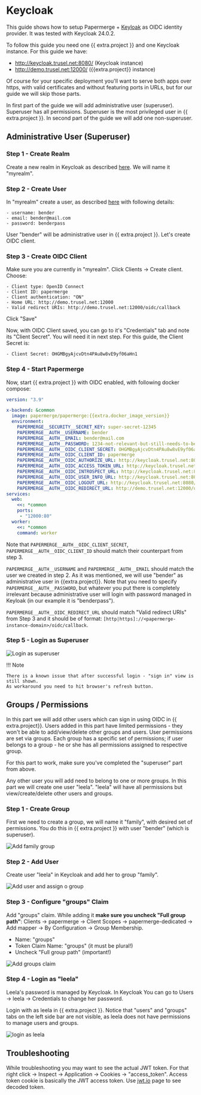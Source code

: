 # Keycloak

This guide shows how to setup Papermerge + [Keyloak](https://keycloak.org) as
OIDC identity provider. It was tested with Keycloak 24.0.2.

To follow this guide you need one {{ extra.project }} and one Keycloak instance.
For this guide we have:

- http://keycloak.trusel.net:8080/ (Keycloak instance)
- http://demo.trusel.net:12000/  ({{extra.project}} instance)

Of course for your specific deployment you'll want to serve both apps over
https, with valid certificates and without featuring ports in URLs, but for
our guide we will skip those parts.

In first part of the guide we will add administrative user
(superuser). Superuser has all permissions. Superuser is the most privileged
user in {{ extra.project }}. In second part of the guide we will add one
non-superuser.

## Administrative User (Superuser)

### Step 1 - Create Realm

Create a new realm in Keycloak as described [here](https://www.keycloak.org/getting-started/getting-started-docker#_create_a_realm). We will name it "myrealm".


### Step 2 - Create User

In "myrealm" create a user, as described [here](https://www.keycloak.org/getting-started/getting-started-docker#_create_a_user) with following details:

    - username: bender
    - email: bender@mail.com
    - password: benderpass

User "bender" will be administrative user in {{ extra.project }}.
Let's create OIDC client.

### Step 3 - Create OIDC Client

Make sure you are currently in "myrealm".
Click Clients -> Create client.
Choose:

    - Client type: OpenID Connect
    - Client ID: papermerge
    - Client authentication: "ON"
    - Home URL: http://demo.trusel.net:12000
    - Valid redirect URIs: http://demo.trusel.net:12000/oidc/callback

Click "Save"

Now, with OIDC Client saved, you can go to it's "Credentials" tab and
note its "Client Secret". You will need it in next step.
For this guide, the Client Secret is:

    - Client Secret: OHGMBgyAjcvDtn4PAu8w8vE9yf06aHn1


### Step 4 - Start Papermerge

Now, start {{ extra.project }} with OIDC enabled, with following docker compose:

```yaml
version: "3.9"

x-backend: &common
  image: papermerge/papermerge:{{extra.docker_image_version}}
  environment:
    PAPERMERGE__SECURITY__SECRET_KEY: super-secret-12345
    PAPERMERGE__AUTH__USERNAME: bender
    PAPERMERGE__AUTH__EMAIL: bender@mail.com
    PAPERMERGE__AUTH__PASSWORD: 1234-not-relevant-but-still-needs-to-be-here
    PAPERMERGE__AUTH__OIDC_CLIENT_SECRET: OHGMBgyAjcvDtn4PAu8w8vE9yf06aHn1
    PAPERMERGE__AUTH__OIDC_CLIENT_ID: papermerge
    PAPERMERGE__AUTH__OIDC_AUTHORIZE_URL: http://keycloak.trusel.net:8080/realms/myrealm/protocol/openid-connect/auth
    PAPERMERGE__AUTH__OIDC_ACCESS_TOKEN_URL: http://keycloak.trusel.net:8080/realms/myrealm/protocol/openid-connect/token
    PAPERMERGE__AUTH__OIDC_INTROSPECT_URL: http://keycloak.trusel.net:8080/realms/myrealm/protocol/openid-connect/token/introspect
    PAPERMERGE__AUTH__OIDC_USER_INFO_URL: http://keycloak.trusel.net:8080/realms/myrealm/protocol/openid-connect/userinfo
    PAPERMERGE__AUTH__OIDC_LOGOUT_URL: http://keycloak.trusel.net:8080/realms/myrealm/protocol/openid-connect/logout
    PAPERMERGE__AUTH__OIDC_REDIRECT_URL: http://demo.trusel.net:12000/oidc/callback
services:
  web:
    <<: *common
    ports:
     - "12000:80"
  worker:
    <<: *common
    command: worker
```

Note that `PAPERMERGE__AUTH__OIDC_CLIENT_SECRET`, `PAPERMERGE__AUTH__OIDC_CLIENT_ID` should match
their counterpart from step 3.

`PAPERMERGE__AUTH__USERNAME` and `PAPERMERGE__AUTH__EMAIL` should match the user we created in step 2. As it was
mentioned, we will use "bender" as administrative user in {{extra.project}}.
Note that you need to specify `PAPERMERGE__AUTH__PASSWORD`, but whatever you put there is completely irrelevant
because administrative user will login with password managed in Keyloak (in our example it is "benderpass").

`PAPERMERGE__AUTH__OIDC_REDIRECT_URL` should match "Valid redirect URIs" from Step 3 and it should be of
format: `[http|https]://<papermerge-instance-domain>/oidc/callback`.


### Step 5 - Login as Superuser

![Login as superuser](../../img/auth/oidc/login-as-bender.gif)

!!! Note

    There is a known issue that after successful login - "sign in" view is still shown.
    As workaround you need to hit browser's refresh button.


## Groups / Permissions

In this part we will add other users which can sign in using OIDC in {{ extra.project}}.
Users added in this part have limited permissions - they won't be able
to add/view/delete other groups and users. User permissions are set via groups.
Each group has a specific set of permissions; if user belongs to a group - he or she
has all permissions assigned to respective group.

For this part to work, make sure you've completed the "superuser" part from above.

Any other user you will add need to belong to one or more groups.
In this part we will create one user "leela". "leela" will have all permissions
but view/create/delete other users and groups.


### Step 1 - Create Group

First we need to create a group, we will name it "family", with desired set of
permissions. You do this in {{ extra.project }} with user "bender" (which is
superuser).

![Add family group](../../img/auth/oidc/add-family-group.gif)


### Step 2 - Add User

Create user "leela" in Keycloak and add her to group "family".

![Add user and assign o group](../../img/auth/oidc/add-user-and-group-in-keycloak.gif)


### Step 3 - Configure "groups" Claim

Add "groups" claim. While adding it **make sure you uncheck "Full group path"**:
Clients -> papermerge -> Client Scopes -> papermerge-dedicated -> Add mapper -> By Configuration
-> Group Membership.

- Name: "groups"
- Token Claim Name: "groups"  (it must be plural!)
- Uncheck "Full group path"  (important!)

![Add groups claim](../../img/auth/oidc/add-groups-claim.gif)

### Step 4 - Login as "leela"

Leela's password is managed by Keycloak. In Keycloak You can go to Users -> leela -> Credentials
to change her password.

Login with as leela in {{ extra.project }}. Notice that "users" and "groups" tabs on the left side bar are
not visible, as leela does not have permissions to manage users and groups.

![login as leela](../../img/auth/oidc/leela.gif)

## Troubleshooting

While troubleshooting you may want to see the actual JWT token. For that right
click -> Inspect -> Application -> Cookies
-> "access_token". Access token cookie is basically the JWT access token. Use
    [jwt.io](https://jwt.io) page to see decoded token.
